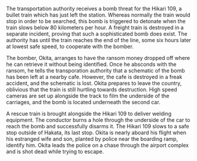 The transportation authority receives a bomb threat for the Hikari 109, a bullet train which has just left the station. Whereas normally the train would stop in order to be searched, this bomb is triggered to detonate when the train slows below 80 kilometers per hour. A freight train is destroyed in a separate incident, proving that such a sophisticated bomb does exist. The authority has until the train reaches the end of the line, some six hours later at lowest safe speed, to cooperate with the bomber.

The bomber, Okita, arranges to have the ransom money dropped off where he can retrieve it without being identified. Once he absconds with the ransom, he tells the transporation authority that a schematic of the bomb has been left at a nearby cafe. However, the cafe is destroyed in a freak accident, and the schematic is lost. Okita prepares to leave the country, oblivious that the train is still hurtling towards destruction. High speed cameras are set up alongside the track to film the underside of the carriages, and the bomb is located underneath the second car.

A rescue train is brought alongside the Hikari 109 to deliver welding equipment. The conductor burns a hole through the underside of the car to reach the bomb and successfully disarms it. The Hikari 109 slows to a safe stop outside of Hakata, its last stop. Okita is nearly aboard his flight when his estranged wife and son, planted by police near the boarding ramp, identify him. Okita leads the police on a chase through the airport complex and is shot dead while trying to escape.